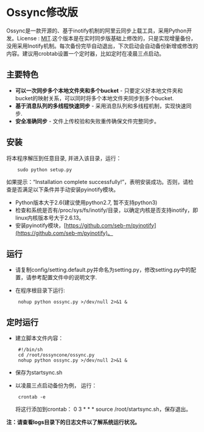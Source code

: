 # Ossync修改版

Ossync是一款开源的、基于inotify机制的阿里云同步上载工具，采用Python开发。License : [MIT](http://rem.mit-license.org/).这个版本是在实时同步版基础上修改的，只是实现增量备份，没用采用Inotify机制。每次备份完毕自动退出，下次启动会自动备份新增或修改的内容。建议用crobtab设置一个定时器，比如定时在凌晨三点启动。

## 主要特色
     
  * **可以一次同步多个本地文件夹和多个bucket** - 只要定义好本地文件夹和bucket的映射关系，可以同时将多个本地文件夹同步到多个bucket.
  * **基于消息队列的多线程快速同步** - 采用消息队列和多线程机制，实现快速同步.
  * **安全准确同步** - 文件上传校验和失败重传确保文件完整同步。

## 安装
将本程序解压到任意目录, 并进入该目录，运行：

 		sudo python setup.py
 		
如果提示：“Installation complete successfully!”，表明安装成功。否则，请检查是否满足以下条件并手动安装pyinotify模块。

* Python版本大于2.6(建议使用python2.7, 暂不支持python3)
* 检查和系统是否有/proc/sys/fs/inotify/目录，以确定内核是否支持inotify，即linux内核版本号大于2.6.13。
* 安装pyinotify模块，[https://github.com/seb-m/pyinotify](https://github.com/seb-m/pyinotify)。

   
## 运行
 * 请复制config/setting.default.py并命名为setting.py，修改setting.py中的配置，请参考配置文件中的说明文字.
 * 在程序根目录下运行:
 
 		nohup python ossync.py >/dev/null 2>&1 &
 
## 定时运行
 * 建立脚本文件内容：

 		#!/bin/sh
 		cd /root/ossyncone/ossync.py
 		nohup python ossync.py >/dev/null 2>&1 &
 
 * 保存为startsync.sh
 * 以凌晨三点启动备份为例， 运行： 
 
 		crontab -e
		
	将这行添加到crontab： 0 3 * * *  source /root/startsync.sh，保存退出。
  		
**注：请查看logs目录下的日志文件以了解系统运行状况。**

